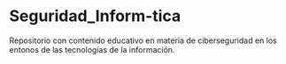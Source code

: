 # Seguridad_Inform-tica
Repositorio con contenido educativo en materia de ciberseguridad en los entonos de las tecnologías de la información.
